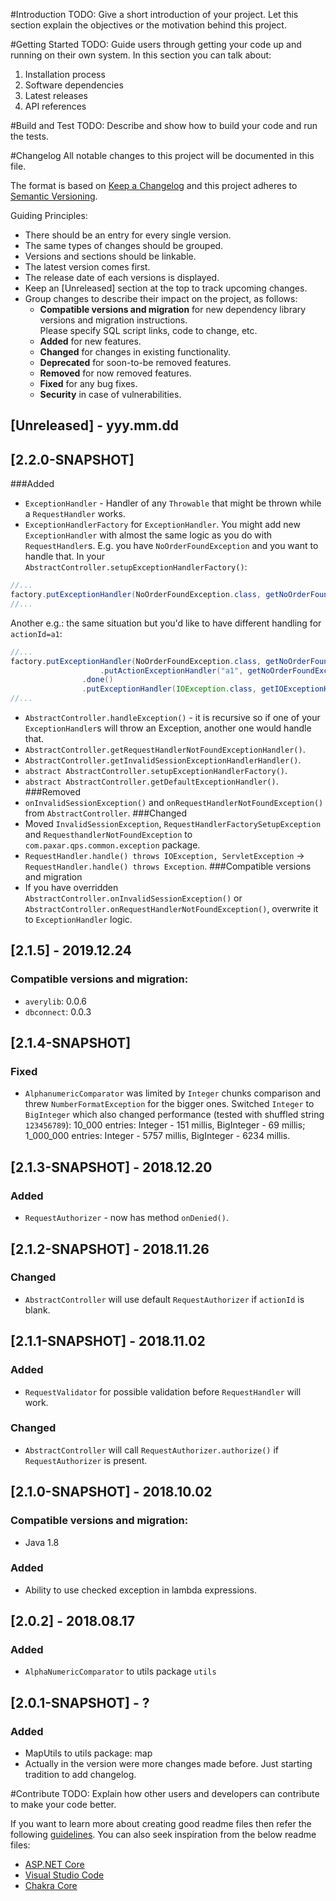 #Introduction 
TODO: Give a short introduction of your project. Let this section explain the objectives or the motivation behind this project. 

#Getting Started
TODO: Guide users through getting your code up and running on their own system. In this section you can talk about:
1.  Installation process
2.  Software dependencies
3.  Latest releases
4.  API references

#Build and Test
TODO: Describe and show how to build your code and run the tests. 

#Changelog
All notable changes to this project will be documented in this file.

The format is based on [Keep a Changelog](http://keepachangelog.com/en/1.0.0/)
and this project adheres to [Semantic Versioning](http://semver.org/spec/v2.0.0.html).

Guiding Principles:
- There should be an entry for every single version.
- The same types of changes should be grouped.
- Versions and sections should be linkable.
- The latest version comes first.
- The release date of each versions is displayed.
- Keep an [Unreleased] section at the top to track upcoming changes.
- Group changes to describe their impact on the project, as follows:
  - **Compatible versions and migration** for new dependency library versions and migration instructions.  
  Please specify SQL script links, code to change, etc.
  - **Added** for new features.
  - **Changed** for changes in existing functionality.
  - **Deprecated** for soon-to-be removed features.
  - **Removed** for now removed features.
  - **Fixed** for any bug fixes.
  - **Security** in case of vulnerabilities.

## [Unreleased] - yyy.mm.dd

## [2.2.0-SNAPSHOT]
###Added
 - `ExceptionHandler` - Handler of any `Throwable` that might be thrown while a `RequestHandler` works.
 - `ExceptionHandlerFactory` for `ExceptionHandler`.
 You might add new `ExceptionHandler` with almost the same logic as you do with `RequestHandler`s.
 E.g. you have `NoOrderFoundException` and you want to handle that. In your `AbstractController.setupExceptionHandlerFactory()`:
```java
//...
factory.putExceptionHandler(NoOrderFoundException.class, getNoOrderFoundExceptionHandler());
//...
```
 Another e.g.: the same situation but you'd like to have different handling for `actionId=a1`:
```java
//...
factory.putExceptionHandler(NoOrderFoundException.class, getNoOrderFoundExceptionHandler())
                    .putActionExceptionHandler("a1", getNoOrderFoundExceptionHandlerA1())
                .done()
                .putExceptionHandler(IOException.class, getIOExceptionHandler());;
//...
```
 - `AbstractController.handleException()` - it is recursive so if one of your `ExceptionHandler`s will throw an Exception, another one would handle that.
 - `AbstractController.getRequestHandlerNotFoundExceptionHandler()`.
 - `AbstractController.getInvalidSessionExceptionHandlerHandler()`.
 - `abstract AbstractController.setupExceptionHandlerFactory()`.
 - `abstract AbstractController.getDefaultExceptionHandler()`.
###Removed
 - `onInvalidSessionException()` and `onRequestHandlerNotFoundException()` from `AbstractController`.
###Changed
 - Moved `InvalidSessionException`, `RequestHandlerFactorySetupException` and `RequesthandlerNotFoundException` to `com.paxar.qps.common.exception` package.
 - `RequestHandler.handle() throws IOException, ServletException` -> `RequestHandler.handle() throws Exception`.
###Compatible versions and migration
 - If you have overridden `AbstractController.onInvalidSessionException()` or `AbstractController.onRequestHandlerNotFoundException()`, overwrite it to `ExceptionHandler` logic.

## [2.1.5] - 2019.12.24
### Compatible versions and migration:
- `averylib`: 0.0.6
- `dbconnect`: 0.0.3

## [2.1.4-SNAPSHOT]
### Fixed
- `AlphanumericComparator` was limited by `Integer` chunks comparison and threw `NumberFormatException` for the bigger ones.
Switched `Integer` to `BigInteger` which also changed performance (tested with shuffled string `123456789`):
10_000 entries: Integer - 151 millis, BigInteger - 69 millis;
1_000_000 entries: Integer - 5757 millis, BigInteger - 6234 millis.

## [2.1.3-SNAPSHOT] - 2018.12.20
### Added
- `RequestAuthorizer` - now has method `onDenied()`.

## [2.1.2-SNAPSHOT] - 2018.11.26
### Changed
- `AbstractController` will use default `RequestAuthorizer` if `actionId` is blank.

## [2.1.1-SNAPSHOT] - 2018.11.02
### Added
- `RequestValidator` for possible validation before `RequestHandler` will work.
### Changed
- `AbstractController` will call `RequestAuthorizer.authorize()` if `RequestAuthorizer` is present.

## [2.1.0-SNAPSHOT] - 2018.10.02
### Compatible versions and migration:
- Java 1.8

### Added
- Ability to use checked exception in lambda expressions.

## [2.0.2] - 2018.08.17
### Added
- `AlphaNumericComparator` to utils package `utils`

## [2.0.1-SNAPSHOT] - ?
### Added
- MapUtils to utils package: map
- Actually in the version were more changes made before. Just starting tradition to add changelog.

#Contribute
TODO: Explain how other users and developers can contribute to make your code better. 

If you want to learn more about creating good readme files then refer the following 
[guidelines](https://www.visualstudio.com/en-us/docs/git/create-a-readme). 
You can also seek inspiration from the below readme files:
- [ASP.NET Core](https://github.com/aspnet/Home)
- [Visual Studio Code](https://github.com/Microsoft/vscode)
- [Chakra Core](https://github.com/Microsoft/ChakraCore)
